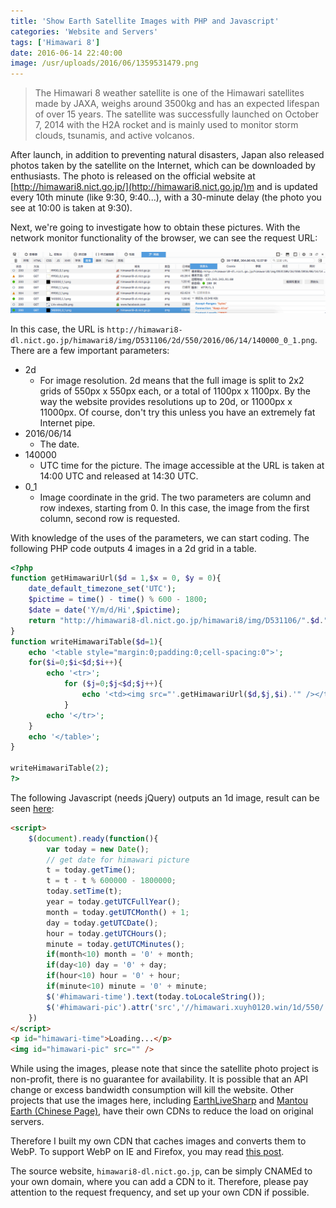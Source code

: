 ```yaml
---
title: 'Show Earth Satellite Images with PHP and Javascript'
categories: 'Website and Servers'
tags: ['Himawari 8']
date: 2016-06-14 22:40:00
image: /usr/uploads/2016/06/1359531479.png
---
```


> The Himawari 8 weather satellite is one of the Himawari satellites made by JAXA, weighs around 3500kg and has an expected lifespan of over 15 years. The satellite was successfully launched on October 7, 2014 with the H2A rocket and is mainly used to monitor storm clouds, tsunamis, and active volcanos.

After launch, in addition to preventing natural disasters, Japan also released photos taken by the satellite on the Internet, which can be downloaded by enthusiasts. The photo is released on the official website at [http://himawari8.nict.go.jp/](http://himawari8.nict.go.jp/)m and is updated every 10th minute (like 9:30, 9:40...), with a 30-minute delay (the photo you see at 10:00 is taken at 9:30).

Next, we're going to investigate how to obtain these pictures. With the network monitor functionality of the browser, we can see the request URL:

![/usr/uploads/2016/06/1359531479.png](../../../../usr/uploads/2016/06/1359531479.png)

In this case, the URL is `http://himawari8-dl.nict.go.jp/himawari8/img/D531106/2d/550/2016/06/14/140000_0_1.png`. There are a few important parameters:

- 2d
  - For image resolution. 2d means that the full image is split to 2x2 grids of 550px x 550px each, or a total of 1100px x 1100px. By the way the website provides resolutions up to 20d, or 11000px x 11000px. Of course, don't try this unless you have an extremely fat Internet pipe.
- 2016/06/14
  - The date.
- 140000
  - UTC time for the picture. The image accessible at the URL is taken at 14:00 UTC and released at 14:30 UTC.
- 0_1
  - Image coordinate in the grid. The two parameters are column and row indexes, starting from 0. In this case, the image from the first column, second row is requested.

With knowledge of the uses of the parameters, we can start coding. The following PHP code outputs 4 images in a 2d grid in a table.

```php
<?php
function getHimawariUrl($d = 1,$x = 0, $y = 0){
    date_default_timezone_set('UTC');
    $pictime = time() - time() % 600 - 1800;
    $date = date('Y/m/d/Hi',$pictime);
    return "http://himawari8-dl.nict.go.jp/himawari8/img/D531106/".$d."d/550/".$date."00_".$x."_".$y.".png";
}
function writeHimawariTable($d=1){
    echo '<table style="margin:0;padding:0;cell-spacing:0">';
    for($i=0;$i<$d;$i++){
        echo '<tr>';
            for ($j=0;$j<$d;$j++){
                echo '<td><img src="'.getHimawariUrl($d,$j,$i).'" /></td>';
            }
        echo '</tr>';
    }
    echo '</table>';
}

writeHimawariTable(2);
?>
```

The following Javascript (needs jQuery) outputs an 1d image, result can be seen [here](/en/page/himawari/):

```html
<script>
    $(document).ready(function(){
        var today = new Date();
        // get date for himawari picture
        t = today.getTime();
        t = t - t % 600000 - 1800000;
        today.setTime(t);
        year = today.getUTCFullYear();
        month = today.getUTCMonth() + 1;
        day = today.getUTCDate();
        hour = today.getUTCHours();
        minute = today.getUTCMinutes();
        if(month<10) month = '0' + month;
        if(day<10) day = '0' + day;
        if(hour<10) hour = '0' + hour;
        if(minute<10) minute = '0' + minute;
        $('#himawari-time').text(today.toLocaleString());
        $('#himawari-pic').attr('src','//himawari.xuyh0120.win/1d/550/'+year+'/'+month+'/'+day+'/'+hour+minute+'00_0_0.webp');
    })
</script>
<p id="himawari-time">Loading...</p>
<img id="himawari-pic" src="" />
```

While using the images, please note that since the satellite photo project is non-profit, there is no guarantee for availability. It is possible that an API change or excess bandwidth consumption will kill the website. Other projects that use the images here, including [EarthLiveSharp](https://github.com/bitdust/EarthLiveSharp) and [Mantou Earth (Chinese Page)](http://www.coolapk.com/apk/ooo.oxo.apps.earth), have their own CDNs to reduce the load on original servers.

Therefore I built my own CDN that caches images and converts them to WebP. To support WebP on IE and Firefox, you may read [this post](/en/article/modify-website/ie-firefox-webp-support.lantian).

The source website, `himawari8-dl.nict.go.jp`, can be simply CNAMEd to your own domain, where you can add a CDN to it. Therefore, please pay attention to the request frequency, and set up your own CDN if possible.
